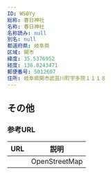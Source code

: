 ```yaml
---
ID: WS0Yy
総称: 春日神社
名称: 春日神社
名称読み: null
別名: null
都道府県: 岐阜県
区域: 関市
緯度: 35.5376952
経度: 136.8243471
郵便番号: 5012607
住所: 岐阜県関市武芸川町宇多院１１１８
---
```


## その他

### 参考URL

| URL | 説明          |
| --- | ------------- |
|     | OpenStreetMap |
